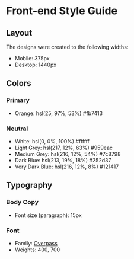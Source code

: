 # Front-end Style Guide

## Layout

The designs were created to the following widths:

- Mobile: 375px
- Desktop: 1440px

## Colors

### Primary

- Orange: hsl(25, 97%, 53%)  #fb7413

### Neutral

- White: hsl(0, 0%, 100%)  #ffffff
- Light Grey: hsl(217, 12%, 63%)  	#959eac
- Medium Grey: hsl(216, 12%, 54%)  #7c8798
- Dark Blue: hsl(213, 19%, 18%)  #252d37
- Very Dark Blue: hsl(216, 12%, 8%)   	#121417

## Typography

### Body Copy

- Font size (paragraph): 15px

### Font

- Family: [Overpass](https://fonts.google.com/specimen/Overpass)
- Weights: 400, 700
